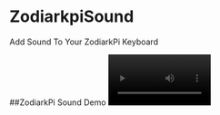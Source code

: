 # ZodiarkpiSound
Add Sound To Your ZodiarkPi Keyboard

##ZodiarkPi Sound Demo
<video src='https://github.com/user-attachments/assets/5a3fd509-a87d-47f7-9dac-fc842bd2e0a4' width=180/>
https://github.com/user-attachments/assets/5a3fd509-a87d-47f7-9dac-fc842bd2e0a4

